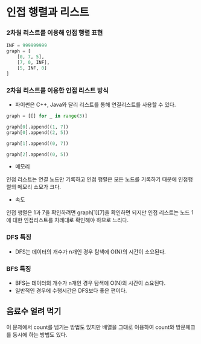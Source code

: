 # 인접 행렬과 리스트
### 2차원 리스트를 이용해 인접 행렬 표현
```python
INF = 999999999
graph = [
    [0, 7, 5],
    [7, 0, INF],
    [5, INF, 0]
]
```
### 2차원 리스트를 이용한 인접 리스트 방식
* 파이썬은 C++, Java와 달리 리스트를 통해 연결리스트를 사용할 수 있다.

```python
graph = [[] for _ in range(3)]

graph[0].append((1, 7))
graph[0].append((2, 5))

graph[1].append((0, 7))

graph[2].append((0, 5))
```
* 메모리

인접 리스트는 연결 노드만 기록하고 인접 행렬은 모든 노드를 기록하기 때문에 인접행렬의 메모리 소모가 크다.

* 속도

인접 행렬은 1과 7을 확인하려면 graph[1][7]을 확인하면 되지만 인접 리스트는 노드 1에 대한 인접리스트를 차례대로 확인해야 하므로 느리다.


### DFS 특징
* DFS는 데이터의 개수가 n개인 경우 탐색에 O(N)의 시간이 소요된다.

### BFS 특징
* BFS는 데이터의 개수가 n개인 경우 탐색에 O(N)의 시간이 소요된다.
* 일반적인 경우에 수행시간은 DFS보다 좋은 편이다.

## 음료수 얼려 먹기
이 문제에서 count를 넘기는 방법도 있지만 배열을 그대로 이용하여 count와 방문체크를 동시에 하는 방법도 있다.